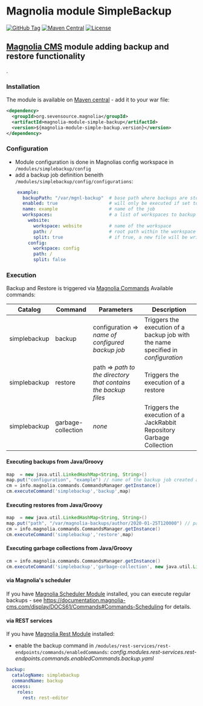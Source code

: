 # Magnolia module SimpleBackup
[![GitHub Tag](https://img.shields.io/github/tag/sevensource/magnolia-module-simple-backup.svg?maxAge=3600)](https://github.com/sevensource/magnolia-module-simple-backup/tags)
[![Maven Central](https://img.shields.io/maven-central/v/org.sevensource.magnolia/magnolia-module-simple-backup.svg?maxAge=3600)](http://search.maven.org/#search%7Cga%7C1%7Cg%3A%22org.sevensource.magnolia%22%20AND%20a%3A%22magnolia-module-simple-backup%22)
[![License](https://img.shields.io/github/license/sevensource/magnolia-module-simple-backup.svg)](https://github.com/sevensource/magnolia-module-simple-backup/blob/master/LICENSE)

## [Magnolia CMS](http://www.magnolia-cms.com) module adding backup and restore functionality
.
### Installation
The module is available on [Maven central](https://search.maven.org/artifact/org.sevensource.magnolia/magnolia-module-simple-backup) - add it to your war file:
```xml
<dependency>
  <groupId>org.sevensource.magnolia</groupId>
  <artifactId>magnolia-module-simple-backup</artifactId>
  <version>${magnolia-module-simple-backup.version}</version>
</dependency>
```
### Configuration
- Module configuration is done in Magnolias config workspace in `/modules/simplebackup/config`
- add a backup job definition beneith `/modules/simplebackup/config/configurations`:
```yml
    example:
      backupPath: "/var/mgnl-backup"  # base path where backups are stored
      enabled: true                   # will only be executed if set to true
      name: example                   # name of the job
      workspaces:                     # a list of workspaces to backup
        website:
          workspace: website          # name of the workspace
          path: /                     # root path within the workspace to backup
          split: true                 # if true, a new file will be written for every subfolder
        config:
          workspace: config
          path: /
          split: false
```
### Execution
Backup and Restore is triggered via [Magnolia Commands](https://documentation.magnolia-cms.com/display/DOCS61/Commands)
Available commands:

| Catalog  | Command | Parameters | Description |
| ------------- | ------------- | ------------- | ------------- |
| simplebackup  | backup  | configuration => _name of configured backup job_  | Triggers the execution of a backup job with the name specified in _configuration_  |
| simplebackup  | restore  | path => _path to the directory that contains the backup files_  | Triggers the execution of a restore |
| simplebackup  | garbage-collection  | _none_  | Triggers the execution of a JackRabbit Repository Garbage Collection |

#### Executing backups from Java/Groovy
```groovy
map  = new java.util.LinkedHashMap<String, String>()
map.put("configuration", "example") // name of the backup job created above
cm = info.magnolia.commands.CommandsManager.getInstance()
cm.executeCommand('simplebackup','backup',map)
```

#### Executing restores from Java/Groovy
```groovy
map  = new java.util.LinkedHashMap<String, String>()
map.put("path", "/var/magnolia-backups/author/2020-01-25T120000") // path to the directory in which the backup files are stored
cm = info.magnolia.commands.CommandsManager.getInstance()
cm.executeCommand('simplebackup','restore',map)
```

#### Executing garbage collections from Java/Groovy
```groovy
cm = info.magnolia.commands.CommandsManager.getInstance()
cm.executeCommand('simplebackup','garbage-collection', new java.util.LinkedHashMap<String, String>())
```

#### via Magnolia's scheduler
If you have [Magnolia Scheduler Module](https://documentation.magnolia-cms.com/display/DOCS61/Scheduler+module) installed, you can execute regular backups - see https://documentation.magnolia-cms.com/display/DOCS61/Commands#Commands-Scheduling for details.


#### via REST services
If you have [Magnolia Rest Module](https://documentation.magnolia-cms.com/display/DOCS61/REST+module) installed:
- enable the backup command in
`/modules/rest-services/rest-endpoints/commands/enabledCommands`:
 _config.modules.rest-services.rest-endpoints.commands.enabledCommands.backup.yaml_

```yml
backup:
  catalogName: simplebackup
  commandName: backup
  access:
    roles:
      rest: rest-editor
```
